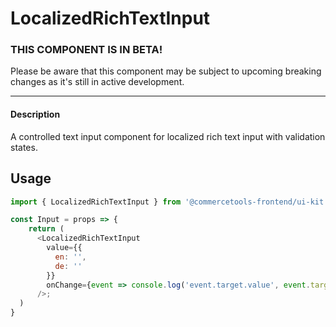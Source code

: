 # LocalizedRichTextInput

### THIS COMPONENT IS IN BETA!

Please be aware that this component may be subject to upcoming breaking changes as it's still in active development.

---

#### Description

A controlled text input component for localized rich text input with validation
states.

## Usage

```js
import { LocalizedRichTextInput } from '@commercetools-frontend/ui-kit';

const Input = props => {
    return (
      <LocalizedRichTextInput
        value={{
          en: '',
          de: ''
        }}
        onChange={event => console.log('event.target.value', event.target.value)}
      />;
  )
}
```
